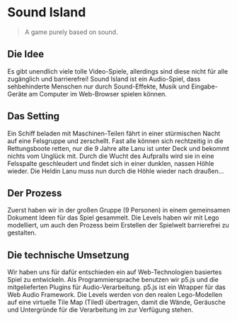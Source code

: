 # Sound Island
> A game purely based on sound.


## Die Idee
Es gibt unendlich viele tolle Video-Spiele, allerdings sind diese nicht für alle zugänglich und barrierefrei! 
Sound Island ist ein Audio-Spiel, dass sehbehinderte Menschen nur durch Sound-Effekte, Musik und Eingabe-Geräte am Computer im Web-Browser spielen können.


## Das Setting

Ein Schiff beladen mit Maschinen-Teilen fährt in einer stürmischen Nacht auf eine Felsgruppe und zerschellt.
Fast alle können sich rechtzeitig in die Rettungsboote retten, nur die 9 Jahre alte Lanu ist unter Deck und bekommt nichts vom Unglück mit.
Durch die Wucht des Aufpralls wird sie in eine Felsspalte geschleudert und findet sich in einer dunklen, nassen Höhle wieder.
Die Heldin Lanu muss nun durch die Höhle wieder nach draußen...


## Der Prozess

Zuerst haben wir in der großen Gruppe (9 Personen) in einem gemeinsamen Dokument Ideen für das Spiel gesammelt.
Die Levels haben wir mit Lego modelliert, um auch den Prozess beim Erstellen der Spielwelt barrierefrei zu gestalten.


## Die technische Umsetzung
Wir haben uns für dafür entschieden ein auf Web-Technologien basiertes Spiel zu entwickeln.
Als Programmiersprache benutzen wir p5.js und die mitgelieferten Plugins für Audio-Verarbeitung.
p5.js ist ein Wrapper für das Web Audio Framework. 
Die Levels werden von den realen Lego-Modellen auf eine virtuelle Tile Map (Tiled) übertragen, damit die Wände, Geräusche und Untergründe für die Verarbeitung im zur Verfügung stehen.
